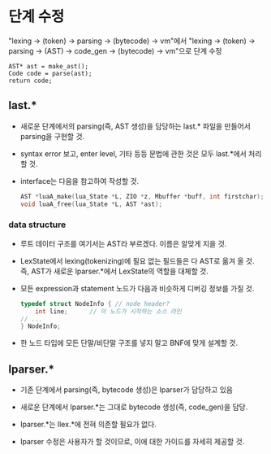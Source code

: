 # 단계 수정
"lexing -> (token) -> parsing -> (bytecode) -> vm"에서
"lexing -> (token) -> parsing -> (AST) -> code_gen -> (bytecode) -> vm"으로 단계 수정

```
AST* ast = make_ast();
Code code = parse(ast);
return code;
```

## last.*

+ 새로운 단계에서의 parsing(즉, AST 생성)을 담당하는 last.\* 파일을 만들어서 parsing을 구현할 것.

+ syntax error 보고, enter level, 기타 등등 문법에 관한 것은 모두 last.*에서 처리할 것.

+ interface는 다음을 참고하여 작성할 것.
    ```c
    AST *luaA_make(lua_State *L, ZIO *z, Mbuffer *buff, int firstchar);
    void luaA_free(lua_State *L, AST *ast);
    ```

### data structure

+ 루트 데이터 구조를 여기서는 AST라 부르겠다. 이름은 알맞게 지을 것.

+ LexState에서 lexing(tokenizing)에 필요 없는 필드들은 다 AST로 옮겨 올 것.
    즉, AST가 새로운 lparser.\*에서 LexState의 역할을 대체할 것.

+ 모든 expression과 statement 노드가 다음과 비슷하게 디버깅 정보를 가질 것.
    ```c
    typedef struct NodeInfo { // node header?
        int line;      // 이 노드가 시작하는 소스 라인
    // ...
    } NodeInfo;
    ```

+ 한 노드 타입에 모든 단말/비단말 구조를 넣지 말고 BNF에 맞게 설계할 것.

## lparser.\*

+ 기존 단계에서 parsing(즉, bytecode 생성)은 lparser가 담당하고 있음

+ 새로운 단계에서 lparser.\*는 그대로 bytecode 생성(즉, code_gen)을 담당.

+ lparser.\*는 llex.\*에 전혀 의존할 필요가 없다.

+ lparser 수정은 사용자가 할 것이므로, 이에 대한 가이드를 자세히 제공할 것.